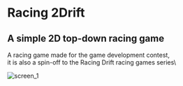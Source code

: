 # Racing 2Drift
## A simple 2D top-down racing game
A racing game made for the game development contest,\
it is also a spin-off to the Racing Drift racing games series\


<img alt="screen_1" src="https://user-images.githubusercontent.com/58213582/170881631-d63c4a41-3c5c-4485-8c86-e9fcdd217813.png" />

